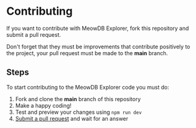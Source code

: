 # Contributing
If you want to contribute with MeowDB Explorer, fork this repository and submit a pull request.

Don't forget that they must be improvements that contribute positively to the project, your pull request must be made to the **main** branch.

## Steps
To start contributing to the MeowDB Explorer code you must do:

1. Fork and clone the **main** branch of this repository
2. Make a happy coding!
3. Test and preview your changes using `npm run dev`
4. [Submit a pull request](https://github.com/Drylozu/MeowDBExplorer/compare) and wait for an answer